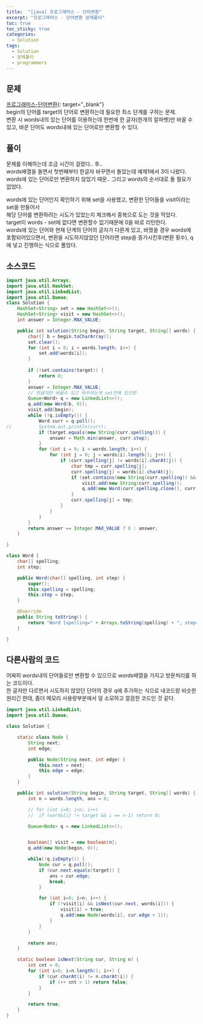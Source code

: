 ```yaml
---
title:  "[java] 프로그래머스 - 단어변환"
excerpt: "프로그래머스 - 단어변환 문제풀이"
toc: true
toc_sticky: true
categories:
  - Solution
tags:
  - Solution
  - 문제풀이
  - programmers
---
```

## 문제  
[프로그래머스-단어변환](https://programmers.co.kr/learn/courses/30/lessons/43163?language=java){: target="_blank"}  
begin의 단어를 target의 단어로 변환하는데 필요한 최소 단계를 구하는 문제.  
변환 시 words내의 있는 단어를 이용하는데 한번에 한 글자(한개의 알파벳)만 바꿀 수 있고, 바꾼 단어도 words내에 있는 단어로만 변환할 수 있다.  


## 풀이  
문제를 이해하는데 조금 시간이 걸렸다.. 후..  
words배열을 돌면서 첫번째부터 한글자 바꾸면서 돌았는데 예제1에서 3이 나왔다.  
words에 있는 단어로만 변환하지 않았기 때문.. 그리고 words의 순서대로 돌 필요가 없었다.


words에 있는 단어인지 확인하기 위해 set을 사용했고, 변환한 단어들을 visit이라는 set을 만들어서  
해당 단어를 변환하려는 시도가 있었는지 체크해서 중복으로 도는 것을 막았다.  
target이 words - set에 없다면 변환할수 없기때문에 0을 바로 리턴한다.  
words에 있는 단어와 현재 단계의 단어의 글자가 다른게 있고, 바꿨을 경우 words에 포함되어있으면서, 변환을 시도하지않았던 단어라면 step을 증가시킨후(변환 횟수), q에 넣고 진행하는 식으로 풀었다.  


## 소스코드  
```java
import java.util.Arrays;
import java.util.HashSet;
import java.util.LinkedList;
import java.util.Queue;
class Solution {
	HashSet<String> set = new HashSet<>();
	HashSet<String> visit = new HashSet<>();
	int answer = Integer.MAX_VALUE;

	public int solution(String begin, String target, String[] words) {
		char[] b = begin.toCharArray();
		set.clear();
		for (int i = 0; i < words.length; i++) {
			set.add(words[i]);
		}
		
		if (!set.contains(target)) {
			return 0;
		}
		answer = Integer.MAX_VALUE;
		// 한글자만 바꿀수 있고 바꾸려는게 set안에 있으면
		Queue<Word> q = new LinkedList<>();
		q.add(new Word(b, 0));
		visit.add(begin);
		while (!q.isEmpty()) {
			Word curr = q.poll();
//			System.out.println(curr);
			if (target.equals(new String(curr.spelling))) {
				answer = Math.min(answer, curr.step);
			}
			for (int i = 0; i < words.length; i++) {
				for (int j = 0; j < words[i].length(); j++) {
					if (curr.spelling[j] != words[i].charAt(j)) {
						char tmp = curr.spelling[j];
						curr.spelling[j] = words[i].charAt(j);
						if (set.contains(new String(curr.spelling)) && !visit.contains(new String(curr.spelling))) {
							visit.add(new String(curr.spelling));
							q.add(new Word(curr.spelling.clone(), curr.step + 1));
						}
						curr.spelling[j] = tmp;
					}
				}
			}
		}
		return answer == Integer.MAX_VALUE ? 0 : answer;
	}

}

class Word {
	char[] spelling;
	int step;

	public Word(char[] spelling, int step) {
		super();
		this.spelling = spelling;
		this.step = step;
	}

	@Override
	public String toString() {
		return "Word [spelling=" + Arrays.toString(spelling) + ", step=" + step + "]";
	}

}
```

## 다른사람의 코드  
어짜피 words내의 단어들로만 변환할 수 있으므로 words배열을 가지고 방문처리를 하는 코드이다.  
한 글자만 다르면서 시도하지 않았던 단어의 경우 q에 추가하는 식으로 내코드랑 비슷한 원리긴 한데,
좀더 메모리 사용량부분에서 덜 소모하고 깔끔한 코드인 것 같다.  
```java
import java.util.LinkedList;
import java.util.Queue;

class Solution {

    static class Node {
        String next;
        int edge;

        public Node(String next, int edge) {
            this.next = next;
            this.edge = edge;
        }
    }

    public int solution(String begin, String target, String[] words) {
        int n = words.length, ans = 0;

        // for (int i=0; i<n; i++)
        //  if (words[i] != target && i == n-1) return 0;

        Queue<Node> q = new LinkedList<>();


        boolean[] visit = new boolean[n];
        q.add(new Node(begin, 0));

        while(!q.isEmpty()) {
            Node cur = q.poll();
            if (cur.next.equals(target)) {
                ans = cur.edge;
                break;
            }

            for (int i=0; i<n; i++) {
                if (!visit[i] && isNext(cur.next, words[i])) {
                    visit[i] = true;
                    q.add(new Node(words[i], cur.edge + 1));
                }
            }
        }

        return ans;
    }

    static boolean isNext(String cur, String n) {
        int cnt = 0;
        for (int i=0; i<n.length(); i++) {
            if (cur.charAt(i) != n.charAt(i)) {
                if (++ cnt > 1) return false;
            }
        }

        return true;
    }    
}
```